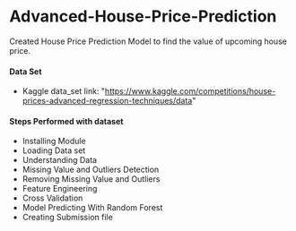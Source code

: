 # Advanced-House-Price-Prediction

Created House Price Prediction Model to find the value of upcoming house price.


#### Data Set
* Kaggle data_set link: "https://www.kaggle.com/competitions/house-prices-advanced-regression-techniques/data"

#### Steps Performed with dataset
* Installing Module
* Loading Data set
* Understanding Data
* Missing Value and Outliers Detection
* Removing Missing Value and Outliers
* Feature Engineering
* Cross Validation
* Model Predicting With Random Forest
* Creating Submission file



